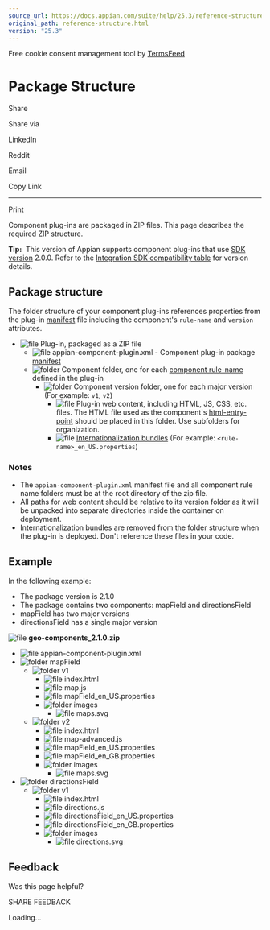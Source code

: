 ```yaml
---
source_url: https://docs.appian.com/suite/help/25.3/reference-structure.html
original_path: reference-structure.html
version: "25.3"
---
```


Free cookie consent management tool by [TermsFeed](https://www.termsfeed.com/)

# Package Structure

Share

Share via

LinkedIn

Reddit

Email

Copy Link

* * *

Print

Component plug-ins are packaged in ZIP files. This page describes the required ZIP structure.

**Tip:**  This version of Appian supports component plug-ins that use [SDK version](reference-manifest.html#component) 2.0.0. Refer to the [Integration SDK compatibility table](integration-sdk-versions.html) for version details.

## Package structure

The folder structure of your component plug-ins references properties from the plug-in [manifest](reference-manifest.html#plug-in-manifest) file including the component's `rule-name` and `version` attributes.

-   ![file](images/icon/file-zip-o.png) Plug-in, packaged as a ZIP file
    -   ![file](images/icon/file-o.png) appian-component-plugin.xml - Component plug-in package [manifest](reference-manifest.html#plug-in-manifest)
    -   ![folder](images/icon/folder.png) Component folder, one for each [component rule-name](reference-manifest.html#component) defined in the plug-in
        -   ![folder](images/icon/folder.png) Component version folder, one for each major version (For example: `v1`, `v2`)
            -   ![file](images/icon/file-o.png) Plug-in web content, including HTML, JS, CSS, etc. files. The HTML file used as the component's [html-entry-point](reference-manifest.html#component) should be placed in this folder. Use subfolders for organization.
            -   ![file](images/icon/file-o.png) [Internationalization bundles](reference-manifest.html#internationalization-bundles) (For example: `<rule-name>_en_US.properties`)

### Notes

-   The `appian-component-plugin.xml` manifest file and all component rule name folders must be at the root directory of the zip file.
-   All paths for web content should be relative to its version folder as it will be unpacked into separate directories inside the container on deployment.
-   Internationalization bundles are removed from the folder structure when the plug-in is deployed. Don't reference these files in your code.

## Example

In the following example:

-   The package version is 2.1.0
-   The package contains two components: mapField and directionsField
-   mapField has two major versions
-   directionsField has a single major version

![file](images/icon/file-zip-o.png) **geo-components\_2.1.0.zip**

-   ![file](images/icon/file-o.png) appian-component-plugin.xml
-   ![folder](images/icon/folder.png) mapField
    -   ![folder](images/icon/folder.png) v1
        -   ![file](images/icon/file-o.png) index.html
        -   ![file](images/icon/file-o.png) map.js
        -   ![file](images/icon/file-o.png) mapField\_en\_US.properties
        -   ![folder](images/icon/folder.png) images
            -   ![file](images/icon/file-o.png) maps.svg
    -   ![folder](images/icon/folder.png) v2
        -   ![file](images/icon/file-o.png) index.html
        -   ![file](images/icon/file-o.png) map-advanced.js
        -   ![file](images/icon/file-o.png) mapField\_en\_US.properties
        -   ![file](images/icon/file-o.png) mapField\_en\_GB.properties
        -   ![folder](images/icon/folder.png) images
            -   ![file](images/icon/file-o.png) maps.svg
-   ![folder](images/icon/folder.png) directionsField
    -   ![folder](images/icon/folder.png) v1
        -   ![file](images/icon/file-o.png) index.html
        -   ![file](images/icon/file-o.png) directions.js
        -   ![file](images/icon/file-o.png) directionsField\_en\_US.properties
        -   ![file](images/icon/file-o.png) directionsField\_en\_GB.properties
        -   ![folder](images/icon/folder.png) images
            -   ![file](images/icon/file-o.png) directions.svg

## Feedback

Was this page helpful?

SHARE FEEDBACK

Loading...